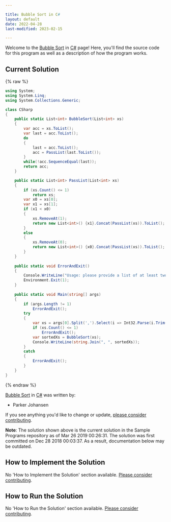 ```yaml
---

title: Bubble Sort in C#
layout: default
date: 2022-04-28
last-modified: 2023-02-15

---
```


Welcome to the [Bubble Sort](https://sampleprograms.io/projects/bubble-sort) in [C#](https://sampleprograms.io/languages/c-sharp) page! Here, you'll find the source code for this program as well as a description of how the program works.

## Current Solution

{% raw %}

```c#
using System;
using System.Linq;
using System.Collections.Generic;

class CSharp
{
    public static List<int> BubbleSort(List<int> xs)
    {
        var acc = xs.ToList();
        var last = acc.ToList();
        do
        {
            last = acc.ToList();
            acc = PassList(last.ToList());
        }
        while(!acc.SequenceEqual(last));
        return acc;
    }

    public static List<int> PassList(List<int> xs)
    {
        if (xs.Count() <= 1)
            return xs;
        var x0 = xs[0];
        var x1 = xs[1];
        if (x1 < x0)
        {
            xs.RemoveAt(1);
            return new List<int>() {x1}.Concat(PassList(xs)).ToList();
        }
        else
        {
            xs.RemoveAt(0);
            return new List<int>() {x0}.Concat(PassList(xs)).ToList();
        }
    }
    
    public static void ErrorAndExit()
    {
        Console.WriteLine("Usage: please provide a list of at least two integers to sort in the format \"1, 2, 3, 4, 5\"");
        Environment.Exit(1);   
    }
    
    public static void Main(string[] args)
    {
        if (args.Length != 1)
            ErrorAndExit();
        try
        {
            var xs = args[0].Split(',').Select(i => Int32.Parse(i.Trim())).ToList();
            if (xs.Count() <= 1)
                ErrorAndExit();
            var sortedXs = BubbleSort(xs);
            Console.WriteLine(string.Join(", ", sortedXs));
        }
        catch
        {
            ErrorAndExit();
        }
    }
}
```

{% endraw %}

[Bubble Sort](https://sampleprograms.io/projects/bubble-sort) in [C#](https://sampleprograms.io/languages/c-sharp) was written by:

- Parker Johansen

If you see anything you'd like to change or update, [please consider contributing](https://github.com/TheRenegadeCoder/sample-programs).

**Note**: The solution shown above is the current solution in the Sample Programs repository as of Mar 26 2019 00:26:31. The solution was first committed on Dec 28 2018 00:03:37. As a result, documentation below may be outdated.

## How to Implement the Solution

No 'How to Implement the Solution' section available. [Please consider contributing](https://github.com/TheRenegadeCoder/sample-programs-website).

## How to Run the Solution

No 'How to Run the Solution' section available. [Please consider contributing](https://github.com/TheRenegadeCoder/sample-programs-website).